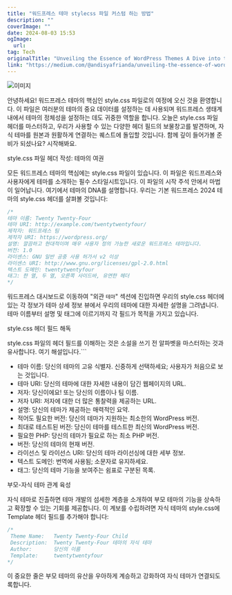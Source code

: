 ```yaml
---
title: "워드프레스 테마 stylecss 파일 커스텀 하는 방법"
description: ""
coverImage: ""
date: 2024-08-03 15:53
ogImage: 
  url: 
tag: Tech
originalTitle: "Unveiling the Essence of WordPress Themes A Dive into the stylecss File"
link: "https://medium.com/@andisyafrianda/unveiling-the-essence-of-wordpress-themes-a-dive-into-the-style-css-file-4095236ca548"
---
```




![이미지](/assets/img/UnveilingtheEssenceofWordPressThemesADiveintothestylecssFile_0.png)

안녕하세요! 워드프레스 테마의 핵심인 style.css 파일로의 여정에 오신 것을 환영합니다. 이 파일은 여러분의 테마의 중요 데이터를 설정하는 데 사용되며 워드프레스 생태계 내에서 테마의 정체성을 설정하는 데도 귀중한 역할을 합니다. 오늘은 style.css 파일 헤더를 마스터하고, 우리가 사용할 수 있는 다양한 헤더 필드의 보물창고를 발견하며, 자식 테마를 원본과 원활하게 연결하는 퀘스트에 돌입할 것입니다. 함께 깊이 들어가볼 준비가 되셨나요? 시작해봐요.

style.css 파일 헤더 작성: 테마의 여권

모든 워드프레스 테마의 핵심에는 style.css 파일이 있습니다. 이 파일은 워드프레스와 사용자에게 테마를 소개하는 필수 스타일시트입니다. 이 파일의 시작 주석 안에서 마법이 일어납니다. 여기에서 테마의 DNA를 설명합니다. 우리는 기본 워드프레스 2024 테마의 style.css 헤더를 살펴볼 것입니다:

<div class="content-ad"></div>

```js
/*
테마 이름: Twenty Twenty-Four
테마 URI: http://example.com/twentytwentyfour/
제작자: 워드프레스 팀
제작자 URI: https://wordpress.org/
설명: 깔끔하고 현대적이며 매우 사용자 정의 가능한 새로운 워드프레스 테마입니다.
버전: 1.0
라이센스: GNU 일반 공중 사용 허가서 v2 이상
라이센스 URI: http://www.gnu.org/licenses/gpl-2.0.html
텍스트 도메인: twentytwentyfour
태그: 한 열, 두 열, 오른쪽 사이드바, 유연한 헤더
*/
```

워드프레스 대시보드로 이동하여 "외관 `테마`" 섹션에 진입하면 우리의 style.css 헤더에 있는 각 정보가 테마 상세 정보 뷰에서 우리의 테마에 대한 자세한 설명을 그려냅니다. 테마 이름부터 설명 및 태그에 이르기까지 각 필드가 목적을 가지고 있습니다.

style.css 헤더 필드 해독

style.css 파일의 헤더 필드를 이해하는 것은 소설을 쓰기 전 알파벳을 마스터하는 것과 유사합니다. 여기 해설입니다.```

<div class="content-ad"></div>

- 테마 이름: 당신의 테마의 고유 식별자. 신중하게 선택하세요; 사용자가 처음으로 보는 것입니다.
- 테마 URI: 당신의 테마에 대한 자세한 내용이 담긴 웹페이지의 URL.
- 저자: 당신이에요! 또는 당신의 이름이나 팀 이름.
- 저자 URI: 저자에 대한 더 많은 통찰력을 제공하는 URL.
- 설명: 당신의 테마가 제공하는 매력적인 요약.
- 적어도 필요한 버전: 당신의 테마가 지원하는 최소한의 WordPress 버전.
- 최대로 테스트된 버전: 당신이 테마를 테스트한 최신의 WordPress 버전.
- 필요한 PHP: 당신의 테마가 필요로 하는 최소 PHP 버전.
- 버전: 당신의 테마의 현재 버전.
- 라이선스 및 라이선스 URI: 당신의 테마 라이선싱에 대한 세부 정보.
- 텍스트 도메인: 번역에 사용됨; 소문자로 유지하세요.
- 태그: 당신의 테마 기능을 보여주는 쉼표로 구분된 목록.

부모-자식 테마 관계 육성

자식 테마로 진출하면 테마 개발의 섬세한 계층을 소개하여 부모 테마의 기능을 상속하고 확장할 수 있는 기회를 제공합니다. 이 계보를 수립하려면 자식 테마의 style.css에 Template 헤더 필드를 추가해야 합니다:

```js
/*
 Theme Name:   Twenty Twenty-Four Child
 Description:  Twenty Twenty-Four 테마의 자식 테마
 Author:       당신의 이름
 Template:     twentytwentyfour
*/
```

<div class="content-ad"></div>

이 중요한 줄은 부모 테마의 유산을 우아하게 계승하고 강화하여 자식 테마가 연결되도록합니다.
